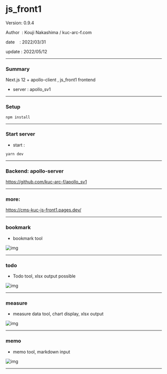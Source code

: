 ﻿# js_front1

 Version: 0.9.4

 Author  : Kouji Nakashima / kuc-arc-f.com

 date    : 2022/03/31

 update  : 2022/05/12

***
### Summary

Next.js 12 + apollo-client , js_front1 frontend

* server : apollo_sv1

***
### Setup

```
npm install
```

***
### Start server
* start :

```
yarn dev
```
***
### Backend: apollo-server

https://github.com/kuc-arc-f/apollo_sv1

***
### more:

https://cms-kuc-js-front1.pages.dev/

***
### bookmark

* bookmark tool

![img](https://img-static-kuc.netlify.app/img/js-front1/ss-bm-0402a2.png)

***
### todo

* Todo tool, xlsx output possible

![img](https://img-static-kuc.netlify.app/img/js-front1/todo/ss-todo-2list.png)

***
### measure

* measure data tool, chart display, xlsx output 

![img](https://img-static-kuc.netlify.app/img/js-front1/measure/ss-mdat-0407b-chart.png)

***
### memo

* memo tool, markdown input


![img](https://img-static-kuc.netlify.app/img/js-front1/memo/ss-memo-1show.png)

***


